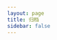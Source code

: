 ```yaml
---
layout: page
title: 归档
sidebar: false
---
```


<script setup>
import { computed } from 'vue'
import { data } from '../.vitepress/theme/posts.data'

const { yearMap, postMap } = data
const yearList = Object.keys(yearMap).sort((a, b) => b - a); // 按年份降序排序
const computedYearMap = computed(() => {
  let result = {}
  for(let key in yearMap) {
    result[key] = yearMap[key].map(url => postMap[url])
  }
  return result
})
</script>

<div class="archives-container">
  <div v-for="year in yearList" :key="year" class="year-section">
    <div v-text="year" class="year-title"></div>
    <div class="posts-list">
      <div v-for="(article, index) in computedYearMap[year]" :key="index" class="post-item">
        <a v-text="article.title" :href="article.url" class="post-title"></a>
        <div v-text="article.date.string" class="post-date"></div>
      </div>
    </div>
  </div>
</div>

<style scoped>
.archives-container {
  max-width: 800px;
  margin: 0 auto;
  padding: 20px;
}

.year-section {
  margin-bottom: 30px;
}

.year-title {
  font-size: 1.5em;
  font-weight: bold;
  margin-bottom: 10px;
  color: var(--vp-c-brand);
}

.posts-list {
  margin-left: 20px;
}

.post-item {
  display: flex;
  justify-content: space-between;
  padding: 8px 0;
  border-bottom: 1px dashed var(--vp-c-divider);
}

.post-title {
  position: relative;
  padding-left: 15px;
  overflow: hidden;
  text-overflow: ellipsis;
  white-space: nowrap;
  max-width: 80%;
}

.post-title:before {
  content: "";
  position: absolute;
  width: 6px;
  height: 6px;
  border-radius: 50%;
  background-color: var(--vp-c-brand);
  left: 0;
  top: 50%;
  transform: translateY(-50%);
}

.post-date {
  color: var(--vp-c-text-2);
  font-size: 0.9em;
}
</style>